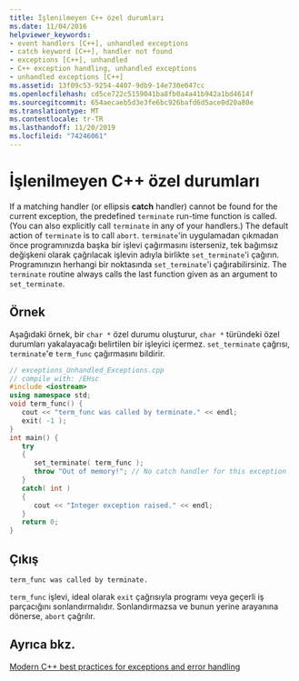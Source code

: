 ```yaml
---
title: İşlenilmeyen C++ özel durumları
ms.date: 11/04/2016
helpviewer_keywords:
- event handlers [C++], unhandled exceptions
- catch keyword [C++], handler not found
- exceptions [C++], unhandled
- C++ exception handling, unhandled exceptions
- unhandled exceptions [C++]
ms.assetid: 13f09c53-9254-4407-9db9-14e730e047cc
ms.openlocfilehash: cd5ce722c5159041ba8fb0a4a41b942a1bd4614f
ms.sourcegitcommit: 654aecaeb5d3e3fe6bc926bafd6d5ace0d20a80e
ms.translationtype: MT
ms.contentlocale: tr-TR
ms.lasthandoff: 11/20/2019
ms.locfileid: "74246061"
---
```

# <a name="unhandled-c-exceptions"></a>İşlenilmeyen C++ özel durumları

If a matching handler (or ellipsis **catch** handler) cannot be found for the current exception, the predefined `terminate` run-time function is called. (You can also explicitly call `terminate` in any of your handlers.) The default action of `terminate` is to call `abort`. `terminate`'in uygulamadan çıkmadan önce programınızda başka bir işlevi çağırmasını isterseniz, tek bağımsız değişkeni olarak çağrılacak işlevin adıyla birlikte `set_terminate`'i çağırın. Programınızın herhangi bir noktasında `set_terminate`'i çağırabilirsiniz. The `terminate` routine always calls the last function given as an argument to `set_terminate`.

## <a name="example"></a>Örnek

Aşağıdaki örnek, bir `char *` özel durumu oluşturur, `char *` türündeki özel durumları yakalayacağı belirtilen bir işleyici içermez. `set_terminate` çağrısı, `terminate`'e `term_func` çağırmasını bildirir.

```cpp
// exceptions_Unhandled_Exceptions.cpp
// compile with: /EHsc
#include <iostream>
using namespace std;
void term_func() {
   cout << "term_func was called by terminate." << endl;
   exit( -1 );
}
int main() {
   try
   {
      set_terminate( term_func );
      throw "Out of memory!"; // No catch handler for this exception
   }
   catch( int )
   {
      cout << "Integer exception raised." << endl;
   }
   return 0;
}
```

## <a name="output"></a>Çıkış

```Output
term_func was called by terminate.
```

`term_func` işlevi, ideal olarak `exit` çağrısıyla programı veya geçerli iş parçacığını sonlandırmalıdır. Sonlandırmazsa ve bunun yerine arayanına dönerse, `abort` çağrılır.

## <a name="see-also"></a>Ayrıca bkz.

[Modern C++ best practices for exceptions and error handling](../cpp/errors-and-exception-handling-modern-cpp.md)